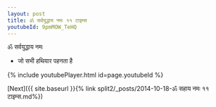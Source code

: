 ```yaml
---
layout: post
title: ॐ सर्वयुद्धाय नमः ११ टाइम्स
youtubeId: 9pmMOW_TeHQ
---
```

 
 
 ॐ सर्वयुद्धाय नमः  
 
 -  जो सभी हथियार पहनता है 
 
  
 
  
 
 
 
 
 
 


{% include youtubePlayer.html id=page.youtubeId %}
 
[Next]({{ site.baseurl }}{% link  split2/_posts/2014-10-18-ॐ सहाय नमः ११ टाइम्स.md%})
 
